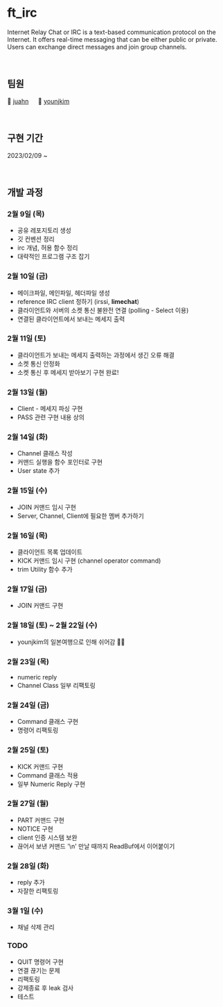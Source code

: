 # ft_irc
Internet Relay Chat or IRC is a text-based communication protocol on the Internet. It offers real-time messaging that can be either public or private. Users can exchange direct messages and join group channels.

<br>

## 팀원
🦔 [juahn](https://github.com/armadimon) &emsp; 🧠 [younjkim](https://github.com/objectio)

<br>

## 구현 기간
2023/02/09 ~

<br>

## 개발 과정

### 2월 9일 (목)
* 공유 레포지토리 생성
* 깃 컨벤션 정리
* irc 개념, 허용 함수 정리
* 대략적인 프로그램 구조 잡기

### 2월 10일 (금)
* 메이크파일, 메인파일, 헤더파일 생성
* reference IRC client 정하기 (irssi, **limechat**)
* 클라이언트와 서버의 소켓 통신 불완전 연결 (polling - Select 이용)
* 연결된 클라이언트에서 보내는 메세지 출력

### 2월 11일 (토)
* 클라이언트가 보내는 메세지 출력하는 과정에서 생긴 오류 해결
* 소켓 통신 안정화
* 소켓 통신 후 메세지 받아보기 구현 완료!

### 2월 13일 (월)
* Client - 메세지 파싱 구현
* PASS 관련 구현 내용 상의

### 2월 14일 (화)
* Channel 클래스 작성
* 커맨드 실행을 함수 포인터로 구현
* User state 추가

### 2월 15일 (수)
* JOIN 커맨드 임시 구현
* Server, Channel, Client에 필요한 멤버 추가하기 

### 2월 16일 (목)
* 클라이언트 목록 업데이트
* KICK 커맨드 임시 구현 (channel operator command)
* trim Utility 함수 추가

### 2월 17일 (금)
* JOIN 커맨드 구현

### 2월 18일 (토) ~ 2월 22일 (수)
* younjkim의 일본여행으로 인해 쉬어감 😶‍🌫️

### 2월 23일 (목)
* numeric reply
* Channel Class 일부 리팩토링

### 2월 24일 (금)
* Command 클래스 구현
* 명령어 리팩토링

### 2월 25일 (토)
* KICK 커맨드 구현
* Command 클래스 적용
* 일부 Numeric Reply 구현

### 2월 27일 (월)
* PART 커맨드 구현
* NOTICE 구현
* client 인증 시스템 보완
* 끊어서 보낸 커맨드 '\n' 만날 때까지 ReadBuf에서 이어붙이기

### 2월 28일 (화)
* reply 추가
* 자잘한 리팩토링

### 3월 1일 (수)
* 채널 삭제 관리

### TODO
* QUIT 명령어 구현
* 연결 끊기는 문제
* 리팩토링
* 강제종료 후 leak 검사
* 테스트

